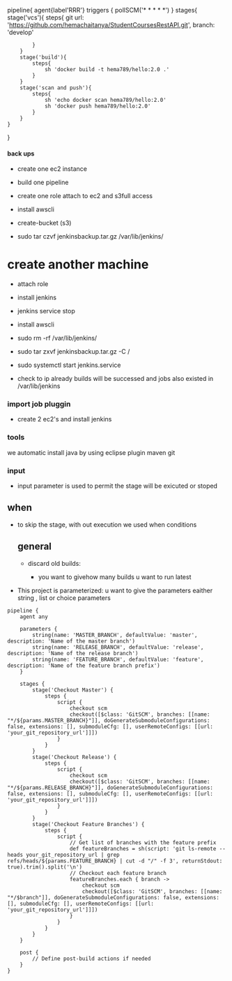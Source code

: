 pipeline{
    agent{label'RRR'}
     triggers { 
        pollSCM('* * * * *')
    }
    stages{
        stage('vcs'){
            steps{
                git url: 'https://github.com/hemachaitanya/StudentCoursesRestAPI.git',
                    branch: 'develop'
            
            }
        }
        stage('build'){
            steps{
                sh 'docker build -t hema789/hello:2.0 .'
            }
        }
        stage('scan and push'){
            steps{
                sh 'echo docker scan hema789/hello:2.0'
                sh 'docker push hema789/hello:2.0'
            }
        }
    }
}




#### back ups
 
 * create one ec2 instance

 * build one pipeline

 * create one role attach to ec2 and s3full access

 * install awscli
 
* create-bucket (s3)

* sudo tar czvf jenkinsbackup.tar.gz /var/lib/jenkins/

# create another machine

* attach role

* install jenkins

* jenkins service stop

*  install awscli

* sudo rm -rf /var/lib/jenkins/

* sudo tar zxvf jenkinsbackup.tar.gz -C /

* sudo systemctl start jenkins.service

* check to ip already builds will be successed and jobs also existed in /var/lib/jenkins

### import job pluggin

* create 2 ec2's and install jenkins

### tools
 we automatic install java by using eclipse plugin
 maven
 git 
### input

* input parameter is used to permit the stage will be exicuted or stoped
## when 

* to skip the stage, with out execution  we used when conditions
  ## general

  * discard old builds:
 
      * you want to givehow many builds u want to run latest
* This project is parameterized:
       u want to give the parameters eaither string , list or choice parameters
  

```Jenkinsfile
pipeline {
    agent any
    
    parameters {
        string(name: 'MASTER_BRANCH', defaultValue: 'master', description: 'Name of the master branch')
        string(name: 'RELEASE_BRANCH', defaultValue: 'release', description: 'Name of the release branch')
        string(name: 'FEATURE_BRANCH', defaultValue: 'feature', description: 'Name of the feature branch prefix')
    }
    
    stages {
        stage('Checkout Master') {
            steps {
                script {
                    checkout scm
                    checkout([$class: 'GitSCM', branches: [[name: "*/${params.MASTER_BRANCH}"]], doGenerateSubmoduleConfigurations: false, extensions: [], submoduleCfg: [], userRemoteConfigs: [[url: 'your_git_repository_url']]])
                }
            }
        }
        stage('Checkout Release') {
            steps {
                script {
                    checkout scm
                    checkout([$class: 'GitSCM', branches: [[name: "*/${params.RELEASE_BRANCH}"]], doGenerateSubmoduleConfigurations: false, extensions: [], submoduleCfg: [], userRemoteConfigs: [[url: 'your_git_repository_url']]])
                }
            }
        }
        stage('Checkout Feature Branches') {
            steps {
                script {
                    // Get list of branches with the feature prefix
                    def featureBranches = sh(script: 'git ls-remote --heads your_git_repository_url | grep refs/heads/${params.FEATURE_BRANCH} | cut -d "/" -f 3', returnStdout: true).trim().split('\n')
                    // Checkout each feature branch
                    featureBranches.each { branch ->
                        checkout scm
                        checkout([$class: 'GitSCM', branches: [[name: "*/$branch"]], doGenerateSubmoduleConfigurations: false, extensions: [], submoduleCfg: [], userRemoteConfigs: [[url: 'your_git_repository_url']]])
                    }
                }
            }
        }
    }
    
    post {
        // Define post-build actions if needed
    }
}


```  
